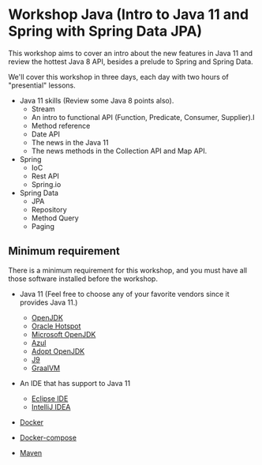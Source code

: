 # Workshop Java (Intro to Java 11 and Spring with Spring Data JPA)



This workshop aims to cover an intro about the new features in Java 11 and review the hottest Java 8 API, besides a prelude to Spring and Spring Data.

We'll cover this workshop in three days, each day with two hours of "presential" lessons.




* Java 11 skills (Review some Java 8 points also).
  * Stream
  * An intro to functional API (Function, Predicate, Consumer, Supplier).I
  * Method reference
  * Date API
  * The news in the Java 11
  * The news methods in the Collection API and Map API.
* Spring
  * IoC
  * Rest API
  * Spring.io
* Spring Data
  * JPA
  * Repository
  * Method Query
  * Paging



## Minimum requirement



There is a minimum requirement for this workshop, and you must have all those software installed before the workshop.



* Java 11 (Feel free to choose any of your favorite vendors since it provides Java 11.)
  * [OpenJDK](https://openjdk.java.net/install/)
  * [Oracle Hotspot](https://www.oracle.com/java/technologies/javase-jdk11-downloads.html)
  * [Microsoft OpenJDK](https://www.microsoft.com/openjdk)
  * [Azul](https://www.azul.com/downloads/zulu-community/)
  * [Adopt OpenJDK](https://adoptopenjdk.net/)
  * [J9](https://www.eclipse.org/openj9/)
  * [GraalVM](https://www.graalvm.org/)
* An IDE that has support to Java 11
  * [Eclipse IDE](https://www.eclipse.org/ide/)
  * [IntelliJ IDEA](https://www.jetbrains.com/idea/)

* [Docker](https://docs.docker.com/get-docker/)
* [Docker-compose](https://docs.docker.com/compose/install/)
* [Maven](https://maven.apache.org/)



